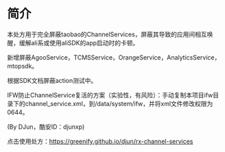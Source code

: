 # 简介

本处方用于完全屏蔽taobao的ChannelServices，屏蔽其导致的应用间相互唤醒，缓解ali系或使用aliSDK的app启动时的卡顿。 

新增屏蔽AgooService，TCMSService，OrangeService，AnalyticsService，mtopsdk。 

根据SDK文档屏蔽action测试中。

IFW防止ChannelService复活的方案（实验性，有风险）：手动复制本项目ifw目录下的channel_service.xml，到/data/system/ifw，并将xml文件修改权限为0644。

(By DJun，酷安ID：djunxp)

点击使用处方：https://greenify.github.io/djun/rx-channel-services

